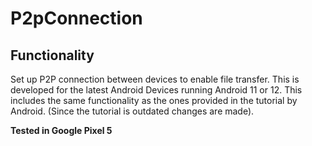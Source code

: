 # P2pConnection
## Functionality
Set up P2P connection between devices to enable file transfer. This is developed for the latest Android Devices running Android 11 or 12.
This includes the same functionality as the ones provided in the tutorial by Android.
(Since the tutorial is outdated changes are made).

**Tested in Google Pixel 5**
